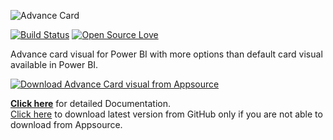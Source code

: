 ![Advance Card](https://i.imgur.com/CLN7zuC.png) 

[![Build Status](https://bhavesh-jadav.visualstudio.com/Power-BI-Custom-Visuals/_apis/build/status/Power%20BI%20Custom%20Visuals%20-%20Advance%20Card%20-%20CI?branchName=master)](https://bhavesh-jadav.visualstudio.com/Power-BI-Custom-Visuals/_build/latest?definitionId=1&branchName=master)
[![Open Source Love](https://badges.frapsoft.com/os/mit/mit.svg?v=102)](https://github.com/ellerbrock/open-source-badge/)

Advance card visual for Power BI with more options than default card visual available in Power BI.

[![Download Advance Card visual from Appsource](https://docs.microsoft.com/en-us/office/dev/store/images/appsource-badge-medium.png "Download from Appsource")](https://appsource.microsoft.com/en-us/product/power-bi-visuals/WA104381651?tab=Overview "Download from Appsource")

[**Click here**](https://github.com/bhavesh-jadav/Advance-Card/wiki) for detailed Documentation.  
[Click here](https://github.com/bhavesh-jadav/Advance-Card/releases) to download latest version from GitHub only if you are not able to download from Appsource.  